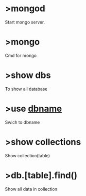 # >mongod
Start mongo server.
# >mongo
Cmd for mongo
# >show dbs
To show all database
# >use [dbname](user)
Swich to dbname
# >show collections
Show collection(table)
# >db.[table].find()
Show all data in collection


